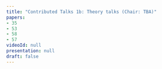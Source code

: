 ```yaml
---
title: "Contributed Talks 1b: Theory talks (Chair: TBA)"
papers:
- 35
- 53
- 58
- 57
videoId: null
presentation: null
draft: false
---
```

